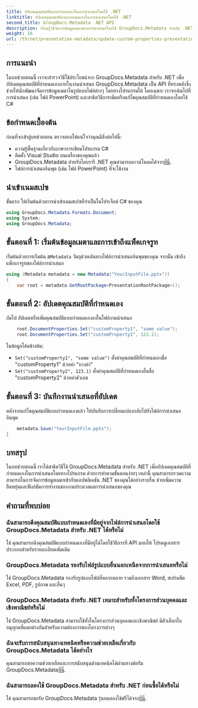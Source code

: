 ```yaml
---
title: อัปเดตคุณสมบัติแบบกำหนดเองในการนำเสนอโดยใช้ .NET
linktitle: อัปเดตคุณสมบัติแบบกำหนดเองในการนำเสนอโดยใช้ .NET
second_title: GroupDocs.Metadata .NET API
description: เรียนรู้วิธีจัดการข้อมูลเมตาของการนำเสนอโดยใช้ GroupDocs.Metadata สำหรับ .NET อัปเดตคุณสมบัติแบบกำหนดเองอย่างมีประสิทธิภาพในไฟล์ PowerPoint
weight: 16
url: /th/net/presentation-metadata/update-custom-properties-presentations/
---
```

## การแนะนำ
ในบทช่วยสอนนี้ เราจะสำรวจวิธีใช้ประโยชน์จาก GroupDocs.Metadata สำหรับ .NET เพื่ออัปเดตคุณสมบัติที่กำหนดเองภายในงานนำเสนอ GroupDocs.Metadata เป็น API ที่ทรงพลังซึ่งช่วยให้นักพัฒนาจัดการข้อมูลเมตาในรูปแบบไฟล์ต่างๆ โดยทางโปรแกรมได้ โดยเฉพาะ เราจะเน้นไปที่การนำเสนอ (เช่น ไฟล์ PowerPoint) และสาธิตวิธีการเพิ่มหรือแก้ไขคุณสมบัติที่กำหนดเองโดยใช้ C#
## ข้อกำหนดเบื้องต้น
ก่อนที่จะเข้าสู่บทช่วยสอน ตรวจสอบให้แน่ใจว่าคุณมีสิ่งต่อไปนี้:
- ความรู้พื้นฐานเกี่ยวกับภาษาการเขียนโปรแกรม C#
- ติดตั้ง Visual Studio บนเครื่องของคุณแล้ว
-  GroupDocs.Metadata สำหรับไลบรารี .NET คุณสามารถดาวน์โหลดได้จาก[ที่นี่](https://releases.groupdocs.com/metadata/net/).
- ไฟล์การนำเสนออินพุต (เช่น ไฟล์ PowerPoint) ที่จะใช้งาน

## นำเข้าเนมสเปซ
ขั้นแรก ให้เริ่มต้นด้วยการนำเข้าเนมสเปซที่จำเป็นในโปรเจ็กต์ C# ของคุณ
```csharp
using GroupDocs.Metadata.Formats.Document;
using System;
using GroupDocs.Metadata;
```
## ขั้นตอนที่ 1: เริ่มต้นข้อมูลเมตาและการเข้าถึงแพ็คเกจรูท
 เริ่มต้นด้วยการเริ่มต้น a`Metadata` วัตถุด้วยเส้นทางไฟล์การนำเสนออินพุตของคุณ จากนั้น เข้าถึงแพ็กเกจรูทของไฟล์การนำเสนอ
```csharp
using (Metadata metadata = new Metadata("YourInputFile.pptx"))
{
    var root = metadata.GetRootPackage<PresentationRootPackage>();
```
## ขั้นตอนที่ 2: อัปเดตคุณสมบัติที่กำหนดเอง
ถัดไป อัปเดตหรือเพิ่มคุณสมบัติแบบกำหนดเองลงในไฟล์งานนำเสนอ
```csharp
    root.DocumentProperties.Set("customProperty1", "some value");
    root.DocumentProperties.Set("customProperty2", 123.1);
```
ในข้อมูลโค้ดข้างต้น:
- `Set("customProperty1", "some value")` ตั้งค่าคุณสมบัติที่กำหนดเองชื่อ "customProperty1" ด้วยค่า "บางค่า"
- `Set("customProperty2", 123.1)` ตั้งค่าคุณสมบัติที่กำหนดเองอื่นชื่อ "customProperty2" ด้วยค่าตัวเลข
## ขั้นตอนที่ 3: บันทึกงานนำเสนอที่อัปเดต
หลังจากแก้ไขคุณสมบัติแบบกำหนดเองแล้ว ให้บันทึกการเปลี่ยนแปลงกลับไปยังไฟล์การนำเสนออินพุต
```csharp
    metadata.Save("YourInputFile.pptx");
}
```

## บทสรุป
ในบทช่วยสอนนี้ เราได้สาธิตวิธีใช้ GroupDocs.Metadata สำหรับ .NET เพื่ออัปเดตคุณสมบัติที่กำหนดเองในการนำเสนอโดยทางโปรแกรม ด้วยการทำตามขั้นตอนง่ายๆ เหล่านี้ คุณสามารถรวมความสามารถในการจัดการข้อมูลเมตาเข้ากับแอปพลิเคชัน .NET ของคุณได้อย่างราบรื่น ช่วยเพิ่มความยืดหยุ่นและฟังก์ชันการทำงานของงานประมวลผลการนำเสนอของคุณ

## คำถามที่พบบ่อย
### ฉันสามารถดึงคุณสมบัติแบบกำหนดเองที่มีอยู่จากไฟล์การนำเสนอโดยใช้ GroupDocs.Metadata สำหรับ .NET ได้หรือไม่
ใช่ คุณสามารถดึงคุณสมบัติแบบกำหนดเองที่มีอยู่ได้โดยใช้วิธีการที่ API มอบให้ โปรดดูเอกสารประกอบสำหรับรายละเอียดเพิ่มเติม
### GroupDocs.Metadata รองรับไฟล์รูปแบบอื่นนอกเหนือจากการนำเสนอหรือไม่
ใช่ GroupDocs.Metadata รองรับรูปแบบไฟล์ที่หลากหลาย รวมถึงเอกสาร Word, สเปรดชีต Excel, PDF, รูปภาพ และอื่นๆ
### GroupDocs.Metadata สำหรับ .NET เหมาะสำหรับทั้งโครงการส่วนบุคคลและเชิงพาณิชย์หรือไม่
ใช่ GroupDocs.Metadata สามารถใช้ทั้งในโครงการส่วนบุคคลและเชิงพาณิชย์ มีตัวเลือกใบอนุญาตที่แตกต่างกันสำหรับความต้องการของโครงการต่างๆ
### ฉันจะรับการสนับสนุนทางเทคนิคหรือความช่วยเหลือเกี่ยวกับ GroupDocs.Metadata ได้อย่างไร
 คุณสามารถขอความช่วยเหลือและการสนับสนุนด้านเทคนิคได้ผ่านทางฟอรัม GroupDocs.Metadata[ที่นี่](https://forum.groupdocs.com/c/metadata/14).
### ฉันสามารถลองใช้ GroupDocs.Metadata สำหรับ .NET ก่อนซื้อได้หรือไม่
 ใช่ คุณสามารถขอรับ GroupDocs.Metadata รุ่นทดลองใช้ฟรีได้จาก[ที่นี่](https://releases.groupdocs.com/).